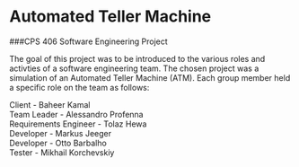 # Automated Teller Machine  
###CPS 406 Software Engineering Project

The goal of this project was to be introduced to the various roles and activties of a software engineering team. The chosen project was a simulation of an Automated Teller Machine (ATM). Each group member held a specific role on the team as follows:


Client - Baheer Kamal <br>
Team Leader - Alessandro Profenna <br>
Requirements Engineer - Tolaz Hewa <br>
Developer - Markus Jeeger <br>
Developer - Otto Barbalho <br>
Tester - Mikhail Korchevskiy <br>







